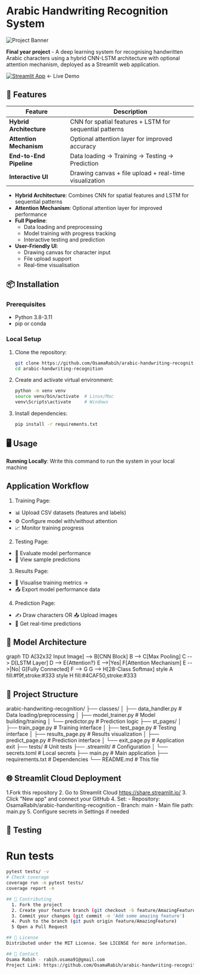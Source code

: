 # Arabic Handwriting Recognition System

![Project Banner](https://via.placeholder.com/1200x400/2D3748/FFFFFF?text=Arabic+Handwriting+Recognition+with+CNN-LSTM+and+Attention+Mechanism)

**Final year project** - A deep learning system for recognising handwritten Arabic characters using a hybrid CNN-LSTM architecture with optional attention mechanism, deployed as a Streamlit web application.

[![Streamlit App](https://static.streamlit.io/badges/streamlit_badge_black_white.svg)](https://arabic-handwriting-recognition.streamlit.app/) ← Live Demo


## 🚀 Features
| Feature | Description |
|---------|-------------|
| **Hybrid Architecture** | CNN for spatial features + LSTM for sequential patterns |
| **Attention Mechanism** | Optional attention layer for improved accuracy |
| **End-to-End Pipeline** | Data loading → Training → Testing → Prediction |
| **Interactive UI** | Drawing canvas + file upload + real-time visualization | 

  - **Hybrid Architecture**: Combines CNN for spatial features and LSTM for sequential patterns
  - **Attention Mechanism**: Optional attention layer for improved performance
  - **Full Pipeline**: 
    - Data loading and preprocessing
    - Model training with progress tracking
    - Interactive testing and prediction
  - **User-Friendly UI**: 
    - Drawing canvas for character input
    - File upload support
    - Real-time visualisation 

## 📦 Installation
### Prerequisites
  - Python 3.8-3.11
  - pip or conda

### Local Setup
1. Clone the repository:
   ```bash
   git clone https://github.com/OsamaRabih/arabic-handwriting-recognition.git
   cd arabic-handwriting-recognition
2. Create and activate virtual environment:
   ```bash
   python -m venv venv
   source venv/bin/activate  # Linux/Mac
   venv\Scripts\activate     # Windows
3. Install dependencies:
   ```bash
   pip install -r requirements.txt

## 🖥️ Usage
**Running Locally**: Write this command to run the system in your local machine

## Application Workflow

1. Training Page:
  - 📊 Upload CSV datasets (features and labels)
  - ⚙️ Configure model with/without attention
  - 📈 Monitor training progress
2. Testing Page:
  - 🧪 Evaluate model performance
  - 👀 View sample predictions
3. Results Page:
  - 👀 Visualise training metrics →
  - 📤 Export model performance data
4. Prediction Page: 
  - ✍️ Draw characters OR 📤 Upload images
  - 🔮 Get real-time predictions

## 🧠 Model Architecture

graph TD
      A[32x32 Input Image] --> B[CNN Block]
      B --> C[Max Pooling]
      C --> D[LSTM Layer]
      D --> E{Attention?}
      E -->|Yes| F[Attention Mechanism]
      E -->|No| G[Fully Connected]
      F --> G
      G --> H[28-Class Softmax]
      style A fill:#f9f,stroke:#333
      style H fill:#4CAF50,stroke:#333

## 📂 Project Structure

  arabic-handwriting-recognition/
  ├── classes/
  │   ├── data_handler.py     # Data loading/preprocessing
  │   ├── model_trainer.py    # Model building/training
  │   └── predictor.py        # Prediction logic
  ├── st_pages/
  │   ├── train_page.py       # Training interface
  │   ├── test_page.py        # Testing interface
  │   ├── results_page.py     # Results visualization
  │   ├── predict_page.py     # Prediction interface
  │   └── exit_page.py        # Application exit
  ├── tests/                  # Unit tests
  ├── .streamlit/             # Configuration
  │   └── secrets.toml        # Local secrets
  ├── main.py                 # Main application
  ├── requirements.txt        # Dependencies
  └── README.md               # This file

## 🌐 Streamlit Cloud Deployment
  1.Fork this repository
  2. Go to Streamlit Cloud https://share.streamlit.io/
  3. Click "New app" and connect your GitHub
  4. Set:
    - Repository: OsamaRabih/arabic-handwriting-recognition
    - Branch: main
    - Main file path: main.py
  5. Configure secrets in Settings if needed

## 🧪 Testing
# Run tests

```bash
pytest tests/ -v
# Check coverage
coverage run -m pytest tests/
coverage report -m

## 🤝 Contributing
  1. Fork the project
  2. Create your feature branch (git checkout -b feature/AmazingFeature)
  3. Commit your changes (git commit -m 'Add some amazing feature')
  4. Push to the branch (git push origin feature/AmazingFeature)
  5 Open a Pull Request

## 📜 License
Distributed under the MIT License. See LICENSE for more information.

## 📧 Contact
Osama Rabih - rabih.osama91@gmail.com
Project Link: https://github.com/OsamaRabih/arabic-handwriting-recognition





   
